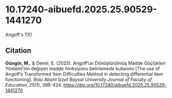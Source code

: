 # 10.17240-aibuefd.2025.25.90529-1441270
Angoff's TID


## Citation
**Güngör, M.**, & Demir, E. (2025). Angoff’un Dönüştürülmüş Madde Güçlükleri Yöntemi’nin değişen madde fonksiyonu belirlemede kullanımı [The use of Angoff’s Transformed Item Difficulties Method in detecting differential item functioning]. _Bolu Abant İzzet Baysal University Journal of Faculty of Education_, _25_(1), 398-424. https://doi.org/10.17240/aibuefd.2025.25.90529-1441270
